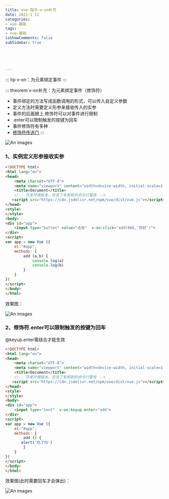 ```yaml
---
title: vue-指令-v-on补充
date: 2021-1-11
categories:
- vue-基础
tags:
- vue-基础
isShowComments: false
subSidebar: true





---
```


::: tip v-on：为元素绑定事件
:::

::: theorem v-on补充：为元素绑定事件（修饰符）

- 事件绑定的方法写成函数调用的形式，可以传入自定义参数
- 定义方法时需要定义形参来接收传入的实参
- 事件的后面跟上.修饰符可以对事件进行限制
- .enter可以限制触发的按键为回车
- 事件修饰符有多种
- [修饰符传送门](https://cn.vuejs.org/v2/api/#v-on)
:::

![An images](/images/56.png) 

### 1、实例定义形参接收实参

```html
<!DOCTYPE html>
<html lang="en">
<head>
    <meta charset="UTF-8">
    <meta name="viewport" content="width=device-width, initial-scale=1.0">
    <title>Document</title>
    <!-- 开发环境版本，包含了有帮助的命令行警告 -->
   <script src="https://cdn.jsdelivr.net/npm/vue/dist/vue.js"></script>
</head>
<style>
</style>
<body>
<div id="app">
    <input type="button" value="点击"  v-on:click="add(666,'你好')">
</div>
<script>
var app = new Vue ({
    el:"#app",
    methods: {
        add (a,b) {
            console.log(a)
            console.log(b)
        }
    }
})
</script>
</body>
</html>
```

效果图：

![An images](/images/57.png) 



### 2、修饰符.enter可以限制触发的按键为回车

@keyup.enter需结合才能生效

```html
<!DOCTYPE html>
<html lang="en">
<head>
    <meta charset="UTF-8">
    <meta name="viewport" content="width=device-width, initial-scale=1.0">
    <title>Document</title>
    <!-- 开发环境版本，包含了有帮助的命令行警告 -->
   <script src="https://cdn.jsdelivr.net/npm/vue/dist/vue.js"></script>
</head>
<style>
</style>
<body>
<div id="app">
    <input type="text"  v-on:keyup.enter="add">
</div>
<script>
var app = new Vue ({
    el:"#app",
    methods: {
        add () {
       alert('吃了吗')
        }
    }
})
</script>
</body>
</html>
```

效果图(此时需要回车才会弹出)：

![An images](/images/58.png) 